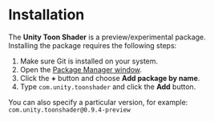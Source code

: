 # Installation

The **Unity Toon Shader** is a preview/experimental package.  
Installing the package requires the following steps:

1. Make sure Git is installed on your system.
1. Open the [Package Manager window](https://docs.unity3d.com/Manual/upm-ui.html).
1. Click the **+** button and choose **Add package by name**.
1. Type `com.unity.toonshader` and click the **Add** button.
 
You can also specify a particular version, for example: `com.unity.toonshader@0.9.4-preview`
